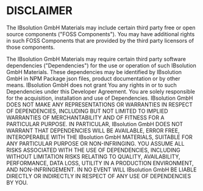 # DISCLAIMER

The IBsolution GmbH Materials may include certain third party free or open source components ("FOSS Components"). You may have additional rights in such FOSS Components that are provided by the third party licensors of those components.

The IBsolution GmbH Materials may require certain third party software dependencies ("Dependencies") for the use or operation of such IBsolution GmbH Materials. These dependencies may be identified by IBsolution GmbH in NPM Package json files, product documentation or by other means. IBsolution GmbH does not grant You any rights in or to such Dependencies under this Developer Agreement. You are solely responsible for the acquisition, installation and use of Dependencies. IBsolution GmbH DOES NOT MAKE ANY REPRESENTATIONS OR WARRANTIES IN RESPECT OF DEPENDENCIES, INCLUDING BUT NOT LIMITED TO IMPLIED WARRANTIES OF MERCHANTABILITY AND OF FITNESS FOR A PARTICULAR PURPOSE. IN PARTICULAR, IBsolution GmbH DOES NOT WARRANT THAT DEPENDENCIES WILL BE AVAILABLE, ERROR FREE, INTEROPERABLE WITH THE IBsolution GmbH MATERIALS, SUITABLE FOR ANY PARTICULAR PURPOSE OR NON-INFRINGING. YOU ASSUME ALL RISKS ASSOCIATED WITH THE USE OF DEPENDENCIES, INCLUDING WITHOUT LIMITATION RISKS RELATING TO QUALITY, AVAILABILITY, PERFORMANCE, DATA LOSS, UTILITY IN A PRODUCTION ENVIRONMENT, AND NON-INFRINGEMENT. IN NO EVENT WILL IBsolution GmbH BE LIABLE DIRECTLY OR INDIRECTLY IN RESPECT OF ANY USE OF DEPENDENCIES BY YOU.
